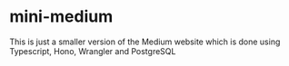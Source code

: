 # mini-medium
This is just a smaller version of the Medium website which is done using Typescript, Hono, Wrangler and PostgreSQL 

